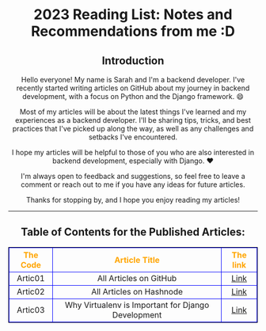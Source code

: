 <div style="text-align: center">

<style>
  table {
    margin: 0 auto;
    border: 1px solid;
  }
    td {
    border: 1px solid blue !important;
  }
    th {
        border: 1px solid blue !important;
        color: orange;
  }
 
</style>

# 2023 Reading List: Notes and Recommendations from me :D

## Introduction

Hello everyone! My name is Sarah and I'm a backend developer. I've recently started writing articles on GitHub about my journey in backend development, with a focus on Python and the Django framework. 😄

Most of my articles will be about the latest things I've learned and my experiences as a backend developer. I'll be sharing tips, tricks, and best practices that I've picked up along the way, as well as any challenges and setbacks I've encountered.

I hope my articles will be helpful to those of you who are also interested in backend development, especially with Django. ❤️

I'm always open to feedback and suggestions, so feel free to leave a comment or reach out to me if you have any ideas for future articles.

Thanks for stopping by, and I hope you enjoy reading my articles!

---

<!-- <table align="center"> -->

## Table of Contents for the Published Articles:

| The Code |                   Article Title                    |                       The link                       |
| :------: | :------------------------------------------------: | :--------------------------------------------------: |
| Artic01  |               All Articles on GitHub               | [Link](https://sarahhudaib.github.io/reading-notes/) |
| Artic02  |              All Articles on Hashnode              |   [Link](https://sarahthedeveloper.hashnode.dev/)    |
| Artic03  | Why Virtualenv is Important for Django Development |      [Link](./Published_Articles/virtualenv.md)      |

<!-- </table> -->
</div>
